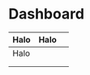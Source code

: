 # Dashboard

| Halo | Halo |   |
| ---- | ---- | - |
| Halo |      |   |
|      |      |   |
|      |      |   |
